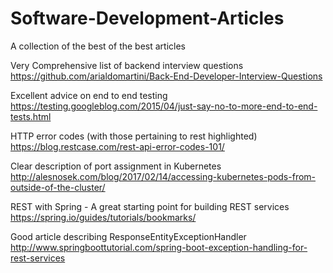 # Software-Development-Articles
A collection of the best of the best articles

Very Comprehensive list of backend interview questions
https://github.com/arialdomartini/Back-End-Developer-Interview-Questions

Excellent advice on end to end testing
https://testing.googleblog.com/2015/04/just-say-no-to-more-end-to-end-tests.html

HTTP error codes (with those pertaining to rest highlighted)
https://blog.restcase.com/rest-api-error-codes-101/

Clear description of port assignment in Kubernetes
http://alesnosek.com/blog/2017/02/14/accessing-kubernetes-pods-from-outside-of-the-cluster/

REST with Spring - A great starting point for building REST services
https://spring.io/guides/tutorials/bookmarks/

Good article describing ResponseEntityExceptionHandler 
http://www.springboottutorial.com/spring-boot-exception-handling-for-rest-services



